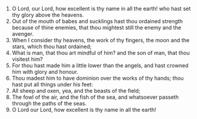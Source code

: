1. O Lord, our Lord, how excellent is thy name in all the earth! who hast set thy glory above the heavens.
2. Out of the mouth of babes and sucklings hast thou ordained strength because of thine enemies, that thou mightest still the enemy and the avenger.
3. When I consider thy heavens, the work of thy fingers, the moon and the stars, which thou hast ordained;
4. What is man, that thou art mindful of him? and the son of man, that thou visitest him?
5. For thou hast made him a little lower than the angels, and hast crowned him with glory and honour.
6. Thou madest him to have dominion over the works of thy hands; thou hast put all things under his feet:
7. All sheep and oxen, yea, and the beasts of the field;
8. The fowl of the air, and the fish of the sea, and whatsoever passeth through the paths of the seas.
9. O Lord our Lord, how excellent is thy name in all the earth!
